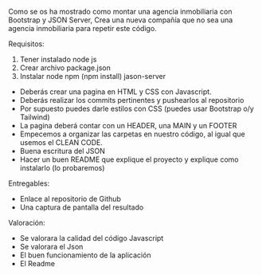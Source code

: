 Como se os ha mostrado como montar una agencia inmobiliaria con Bootstrap y JSON Server, Crea una nueva compañía que no sea una agencia inmobiliaria para repetir este código.

Requisitos:

1. Tener instalado node js
2. Crear archivo package.json
3. Instalar node npm (npm install) jason-server

- Deberás crear una pagina en HTML y CSS con Javascript.
- Deberás realizar los commits pertinentes y pushearlos al repositorio
- Por supuesto puedes darle estilos con CSS (puedes usar Bootstrap o/y Tailwind)
- La pagina deberá contar con un HEADER, una MAIN y un FOOTER
- Empecemos a organizar las carpetas en nuestro código, al igual que usemos el CLEAN CODE.
- Buena escritura del JSON
- Hacer un buen README que explique el proyecto y explique como instalarlo (lo probaremos)


Entregables:

- Enlace al repositorio de Github
- Una captura de pantalla del resultado

Valoración:

- Se valorara la calidad del código Javascript
- Se valorara el Json
- El buen funcionamiento de la aplicación
- El Readme
